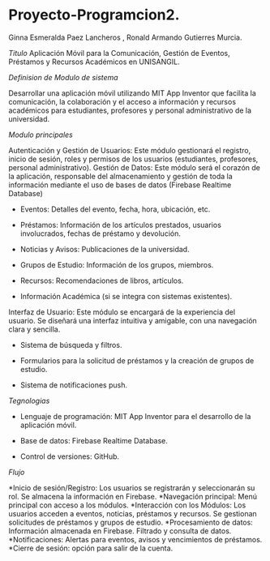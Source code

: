 # Proyecto-Programcion2.

Ginna Esmeralda Paez Lancheros , Ronald Armando Gutierres Murcia.

*Titulo*
Aplicación Móvil para la Comunicación, Gestión de Eventos, Préstamos y Recursos Académicos en UNISANGIL.

*Definision de Modulo de sistema* 

Desarrollar una aplicación móvil utilizando MIT App Inventor que facilita la comunicación, la colaboración y el acceso a información y recursos académicos para estudiantes, profesores y personal administrativo de la universidad.


*Modulo principales*

Autenticación y Gestión de Usuarios:  Este módulo gestionará el registro, inicio de sesión, roles y permisos de los usuarios (estudiantes, profesores, personal administrativo). 
Gestión de Datos: Este módulo será el corazón de la aplicación, responsable del almacenamiento y gestión de toda la información mediante el uso de bases de datos (Firebase Realtime Database)

- Eventos:  Detalles del evento, fecha, hora, ubicación, etc.
 
- Préstamos:  Información de los artículos prestados, usuarios involucrados, fechas de préstamo y devolución.
 
- Noticias y Avisos:  Publicaciones de la universidad.
 
- Grupos de Estudio:  Información de los grupos, miembros.
 
- Recursos:  Recomendaciones de libros, artículos.
 
- Información Académica (si se integra con sistemas existentes).

Interfaz de Usuario:  Este módulo se encargará de la experiencia del usuario.  Se diseñará una interfaz intuitiva y amigable, con una navegación clara y sencilla. 

- Sistema de búsqueda y filtros.
 
- Formularios para la solicitud de préstamos y la creación de grupos de estudio.
 
- Sistema de notificaciones push.

*Tegnologias*

 
- Lenguaje de programación: MIT App Inventor 
 para el desarrollo de la aplicación móvil.
 
- Base de datos: Firebase Realtime Database.
 
- Control de versiones: GitHub.


*Flujo*

*Inicio de sesión/Registro:
Los usuarios se registrarán y seleccionarán su rol.
Se almacena la información en Firebase.
*Navegación principal:
Menú principal con acceso a los módulos.
*Interacción con los Módulos:
Los usuarios acceden a eventos, noticias, préstamos y recursos.
Se gestionan solicitudes de préstamos y grupos de estudio.
*Procesamiento de datos:
Información almacenada en Firebase.
Filtrado y consulta de datos.
*Notificaciones:
Alertas para eventos, avisos y vencimientos de préstamos.
*Cierre de sesión:
opción para salir de la cuenta.

